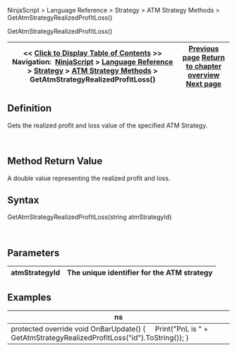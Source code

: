 ﻿


NinjaScript \> Language Reference \> Strategy \> ATM Strategy Methods \> GetAtmStrategyRealizedProfitLoss()






















GetAtmStrategyRealizedProfitLoss()







| \<\< [Click to Display Table of Contents](getatmstrategyrealizedprofitlo.md) \>\> **Navigation:**     [NinjaScript](ninjascript.md) \> [Language Reference](language_reference_wip.md) \> [Strategy](strategy.md) \> [ATM Strategy Methods](atm_strategy_methods.md) \> GetAtmStrategyRealizedProfitLoss() | [Previous page](getatmstrategypositionquantity.md) [Return to chapter overview](atm_strategy_methods.md) [Next page](getatmstrategystoptargetorders.md) |
| --- | --- |











## Definition


Gets the realized profit and loss value of the specified ATM Strategy.


 


## Method Return Value


A double value representing the realized profit and loss.


## 


## Syntax


GetAtmStrategyRealizedProfitLoss(string atmStrategyId)


 


## 


## Parameters




| atmStrategyId | The unique identifier for the ATM strategy |
| --- | --- |



## 


## 


## Examples




| ns |
| --- |
| protected override void OnBarUpdate() {      Print("PnL is " \+ GetAtmStrategyRealizedProfitLoss("id").ToString()); } |









